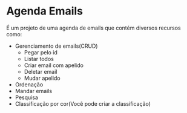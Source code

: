 # Agenda Emails
É um projeto de uma agenda de emails que contém diversos recursos como:

- Gerenciamento de emails(CRUD)
    - Pegar pelo id
    - Listar todos
    - Criar email com apelido
    - Deletar email
    - Mudar apelido
- Ordenação
- Mandar emails
- Pesquisa
- Classificação por cor(Você pode criar a classificação) 